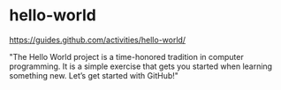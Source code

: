 # hello-world
https://guides.github.com/activities/hello-world/

"The Hello World project is a time-honored tradition in computer programming. It is a simple exercise that gets you started when learning something new. Let’s get started with GitHub!"

